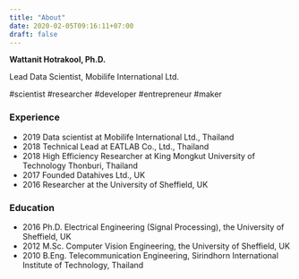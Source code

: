 ```yaml
---
title: "About"
date: 2020-02-05T09:16:11+07:00
draft: false
---
```


**Wattanit Hotrakool, Ph.D.**

Lead Data Scientist, Mobilife International Ltd.

#scientist #researcher #developer #entrepreneur #maker

### Experience

- 2019 Data scientist at Mobilife International Ltd., Thailand
- 2018 Technical Lead at EATLAB Co., Ltd., Thailand
- 2018 High Efficiency Researcher at King Mongkut University of Technology Thonburi, Thailand
- 2017 Founded Datahives Ltd., UK
- 2016 Researcher at the University of Sheffield, UK

### Education

- 2016 Ph.D. Electrical Engineering (Signal Processing),  the  University of Sheffield, UK
- 2012 M.Sc. Computer Vision Engineering, the University of Sheffield, UK
- 2010 B.Eng. Telecommunication Engineering, Sirindhorn International Institute of Technology, Thailand

